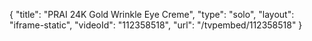 {
    "title": "PRAI 24K Gold Wrinkle Eye Creme",
    "type": "solo",
    "layout": "iframe-static",
    "videoId": "112358518",
    "url": "\/tvpembed\/112358518"
}
